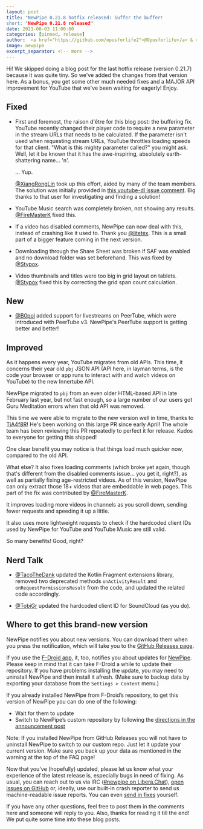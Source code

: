 ```yaml
---
layout: post
title: "NewPipe 0.21.8 hotfix released: Suffer the buffer!
short: "NewPipe 0.21.8 released"
date: 2021-08-03 11:00:00 
categories: [pinned, release]
author:  <a href="https://github.com/opusforlife2">@Opusforlife</a> & <a href="https://github.com/poolitzer">@Poolitzer</a>
image: newpipe
excerpt_separator: <!-- more -->
---
```


Hi! We skipped doing a blog post for the last hotfix release (version 0.21.7) because it was quite tiny. So we've added the changes from that version here. As a bonus, you get some other much needed fixes and a MAJOR API improvement for YouTube that we've been waiting for eagerly! Enjoy.

<!-- more -->

## Fixed

- First and foremost, the raison d'être for this blog post: the buffering fix. YouTube recently changed their player code to require a new parameter in the stream URLs that needs to be calculated. If the parameter isn't used when requesting stream URLs, YouTube throttles loading speeds for that client. "What is this mighty parameter called?" you might ask. Well, let it be known that it has the awe-inspiring, absolutely earth-shattering name... 'n'.

    ... Yup.

    [@XiangRongLin](https://github.com/XiangRongLin) took up this effort, aided by many of the team members. The solution was initially provided in [this youtube-dl issue comment](https://github.com/ytdl-org/youtube-dl/issues/29326#issuecomment-865985377). Big thanks to that user for investigating and finding a solution!

- YouTube Music search was completely broken, not showing any results. [@FireMasterK](https://github.com/FireMasterK) fixed this. 

- If a video has disabled comments, NewPipe can now deal with this, instead of crashing like it used to. Thank you [@litetex](https://github.com/litetex). This is a small part of a bigger feature coming in the next version.

- Downloading through the Share Sheet was broken if SAF was enabled and no download folder was set beforehand. This was fixed by [@Stypox](https://github.com/Stypox).

- Video thumbnails and titles were too big in grid layout on tablets. [@Stypox](https://github.com/Stypox) fixed this by correcting the grid span count calculation.

## New

- [@B0pol](https://github.com/B0pol) added support for livestreams on PeerTube, which were introduced with PeerTube v3. NewPipe's PeerTube support is getting better and better!

## Improved

As it happens every year, YouTube migrates from old APIs. This time, it concerns their year old `pbj` JSON API (API here, in layman terms, is the code your browser or app runs to interact with and watch videos on YouTube) to the new Innertube API.

NewPipe migrated to `pbj` from an even older HTML-based API in late February last year, but not fast enough, so a large number of our users got Guru Meditation errors when that old API was removed.

This time we were able to migrate to the new version well in time, thanks to [TiA4f8R](https://github.com/TiA4f8R)! He's been working on this large PR since early April! The whole team has been reviewing this PR repeatedly to perfect it for release. Kudos to everyone for getting this shipped!

One clear benefit you may notice is that things load much quicker now, compared to the old API.

What else? It also fixes loading comments (which broke yet again, though that's different from the disabled comments issue... you get it, right?), as well as partially fixing age-restricted videos. As of this version, NewPipe can only extract those 18+ videos that are embeddable in web pages. This part of the fix was contributed by [@FireMasterK](https://github.com/FireMasterK).

It improves loading more videos in channels as you scroll down, sending fewer requests and speeding it up a little.

It also uses more lightweight requests to check if the hardcoded client IDs used by NewPipe for YouTube and YouTube Music are still valid.

So many benefits! Good, right?

## Nerd Talk

- [@TacoTheDank](https://github.com/TacoTheDank) updated the Kotlin Fragment extensions library, removed two deprecated methods `onActivityResult` and `onRequestPermissionsResult` from the code, and updated the related code accordingly.

- [@TobiGr](https://github.com/TobiGr) updated the hardcoded client ID for SoundCloud (as you do).

## Where to get this brand-new version

NewPipe notifies you about new versions. You can download them when you press the notification, which will take you to the [GitHub Releases page](https://github.com/TeamNewPipe/NewPipe/releases).

If you use the [F-Droid app](https://f-droid.org/), it, too, notifies you about updates for [NewPipe](https://f-droid.org/packages/org.schabi.newpipe/).
Please keep in mind that it can take F-Droid a while to update their repository. If you have problems installing the update, you may need to uninstall NewPipe and then install it afresh. (Make sure to backup data by exporting your database from the `Settings > Content` menu.)

If you already installed NewPipe from F-Droid’s repository, to get this version of NewPipe you can do one of the following:

* Wait for them to update
* Switch to NewPipe’s custom repository by following the [directions in the announcement post](https://newpipe.net/blog/announcement/f-droid/pinned/f-droid-repo/)

Note: If you installed NewPipe from GitHub Releases you will not have to uninstall NewPipe to switch to our custom repo. Just let it update your current version.
Make sure you back up your data as mentioned in the warning at the top of the FAQ page!

Now that you've (hopefully) updated, please let us know what your experience of the latest release is, especially bugs in need of fixing. As usual, you can reach out to us via IRC ([#newpipe on Libera.Chat](https://web.libera.chat/#newpipe)), [open issues on GitHub](https://github.com/TeamNewPipe/NewPipe/issues/new) or, ideally, use our built-in crash reporter to send us machine-readable issue reports. You can even [send in fixes](https://github.com/TeamNewPipe/NewPipe/blob/dev/.github/CONTRIBUTING.md#bug-fixing) yourself.

If you have any other questions, feel free to post them in the comments here and someone will reply to you.  Also, thanks for reading it till the end! We put quite some time into these blog posts.
